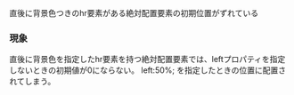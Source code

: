 直後に背景色つきのhr要素がある絶対配置要素の初期位置がずれている

### 現象

直後に背景色を指定したhr要素を持つ絶対配置要素では、leftプロパティを指定しないときの初期値が0にならない。 left:50%; を指定したときの位置に配置されてしまう。

